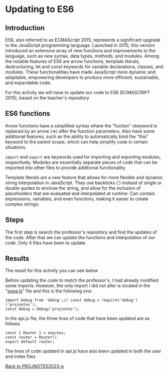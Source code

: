 # Updating to ES6

## Introduction
ES6, also referred to as ECMAScript 2015, represents a significant upgrade to the JavaScript programming language. Launched in 2015, this version introduced an extensive array of new functions and improvements to the language, such as new syntax, data types, methods, and modules. Among the notable features of ES6 are arrow functions, template literals, destructuring, let and const keywords for variable declarations, classes, and modules. These functionalities have made JavaScript more dynamic and adaptable, empowering developers to produce more efficient, sustainable, and expandable code.

For this activity we will have to update our code to ES6 (ECMASCRIPT 2015), based on the teacher's repository

## ES6 functions

Arrow functions have a simplified syntax where the "fuction" ckeyword is replaced by an arrow (=>) after the function parameters. Also have some additional features, such as the ability to automatically bind the "this" keyword to the parent scope, which can help simplify code in certain situations.

 `import` and `export` are keywords used for importing and exporting modules, respectively. Modules are essentially separate pieces of code that can be imported into other files to provide additional functionality.
 
 Template literals are a new feature that allows for more flexible and dynamic string interpolation in JavaScript. They use backticks (`) instead of single or double quotes to enclose the string, and allow for the inclusion of  placeholders that are evaluated and interpolated at runtime. Can contain expressions, variables, and even functions, making it easier to create complex strings.

## Steps

The first step is search the professor's repository and find the updates of the code.
After that we can update the functions and interpolation of our code. 
Only 4 files have been to update.


## Results

The result for this activity you can see below

Before updating the code to match the professor's, I had already modified some imports. However, the only import I did not alter is located in the "www.js" file and this is the following one:

    import Debug from 'debug';// const debug = require('debug')('projnotes');
    const debug = Debug('projnotes');
    

In the api.js file, the three lines of code that have been updated are as follows

    const { Router } = express; 
    const router = Router()
    export default router; 

The lines of code updated in api.js hace also been updated in both the user and index files


[Back to PROJNOTES2023-a](https://github.com/AlexisFlo/PROJNOTES-2023a)